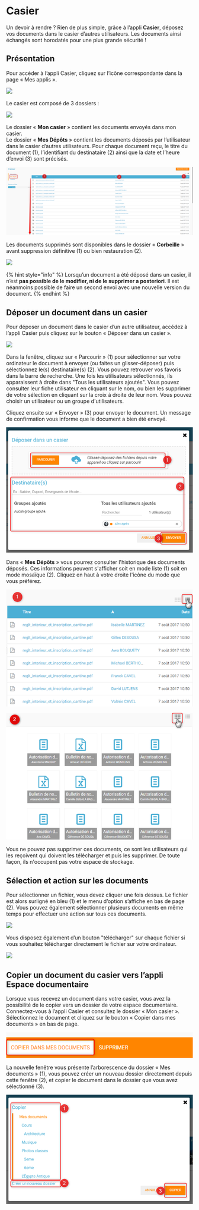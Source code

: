 # Casier

Un devoir à rendre ? Rien de plus simple, grâce à l’appli **Casier**, déposez vos documents dans le casier d’autres utilisateurs. Les documents ainsi échangés sont horodatés pour une plus grande sécurité !

## Présentation

Pour accéder à l’appli Casier, cliquez sur l’icône correspondante dans la page « Mes applis ».

![](<.gitbook/assets/2018-08-23\_17h28\_06-1-1 (1) (1).png>)

Le casier est composé de 3 dossiers :

![](<.gitbook/assets/image (65).png>)

Le dossier « **Mon casier** » contient les documents envoyés dans mon casier.\
Le dossier « **Mes Dépôts** » contient les documents déposés par l’utilisateur dans le casier d’autres utilisateurs. Pour chaque document reçu, le titre du document (1), l’identifiant du destinataire (2) ainsi que la date et l’heure d’envoi (3) sont précisés.

![](<.gitbook/assets/image (57) (1).png>)

Les documents supprimés sont disponibles dans le dossier « **Corbeille** » avant suppression définitive (1) ou bien restauration (2).

![](<.gitbook/assets/image (60).png>)

{% hint style="info" %}
Lorsqu’un document a été déposé dans un casier, il n’est **pas possible de le modifier, ni de le supprimer a posteriori**. Il est néanmoins possible de faire un second envoi avec une nouvelle version du document.
{% endhint %}

## Déposer un document dans un casier

Pour déposer un document dans le casier d’un autre utilisateur, accédez à l’appli Casier puis cliquez sur le bouton « Déposer dans un casier ».

![](<.gitbook/assets/image (64).png>)

Dans la fenêtre, cliquez sur « Parcourir » (1) pour sélectionner sur votre ordinateur le document à envoyer (ou faites un glisser-déposer) puis sélectionnez le(s) destinataire(s) (2). Vous pouvez retrouver vos favoris dans la barre de recherche. Une fois les utilisateurs sélectionnés, ils apparaissent à droite dans "Tous les utilisateurs ajoutés". Vous pouvez consulter leur fiche utilisateur en cliquant sur le nom, ou bien les supprimer de votre sélection en cliquant sur la croix à droite de leur nom. Vous pouvez choisir un utilisateur ou un groupe d'utilisateurs.

Cliquez ensuite sur « Envoyer » (3) pour envoyer le document. Un message de confirmation vous informe que le document a bien été envoyé.

![](<.gitbook/assets/casier-deposer-2 (1) (1) (2).png>)

Dans « **Mes Dépôts** » vous pourrez consulter l'historique des documents déposés. Ces informations peuvent s'afficher soit en mode liste (1) soit en mode mosaïque (2). Cliquez en haut à votre droite l'icône du mode que vous préférez.

![](<.gitbook/assets/image (52) (1).png>)

![](<.gitbook/assets/image (54) (1).png>)

Vous ne pouvez pas supprimer ces documents, ce sont les utilisateurs qui les reçoivent qui doivent les télécharger et puis les supprimer. De toute façon, ils n'occupent pas votre espace de stockage.

## Sélection et action sur les documents

Pour sélectionner un fichier, vous devez cliquer une fois dessus. Le fichier est alors surligné en bleu (1) et le menu d’option s’affiche en bas de page (2). Vous pouvez également sélectionner plusieurs documents en même temps pour effectuer une action sur tous ces documents.

![](<.gitbook/assets/image (66).png>)

Vous disposez également d’un bouton "télécharger" sur chaque fichier si vous souhaitez télécharger directement le fichier sur votre ordinateur.

![](<.gitbook/assets/telecharger-casier-2 (1) (1).png>)

## Copier un document du casier vers l’appli Espace documentaire

Lorsque vous recevez un document dans votre casier, vous avez la possibilité de le copier vers un dossier de votre espace documentaire. Connectez-vous à l’appli Casier et consultez le dossier « Mon casier ». Sélectionnez le document et cliquez sur le bouton « Copier dans mes documents » en bas de page.

![](<.gitbook/assets/copier-casier-2-2 (2) (1).png>)

La nouvelle fenêtre vous présente l’arborescence du dossier « Mes documents » (1), vous pouvez créer un nouveau dossier directement depuis cette fenêtre (2), et copier le document dans le dossier que vous avez sélectionné (3).

![](<.gitbook/assets/copier-casier-doc-2-1 (2) (1).png>)
